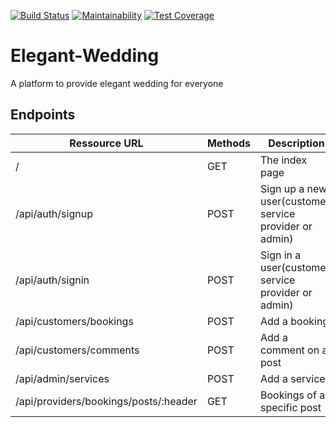 [![Build Status](https://travis-ci.com/nkpremices/Elegant-Wedding.svg?branch=develop)](https://travis-ci.com/nkpremices/Elegant-Wedding) [![Maintainability](https://api.codeclimate.com/v1/badges/42e1bd0e8804220e69d4/maintainability)](https://codeclimate.com/github/nkpremices/Elegant-Wedding/maintainability) [![Test Coverage](https://api.codeclimate.com/v1/badges/42e1bd0e8804220e69d4/test_coverage)](https://codeclimate.com/github/nkpremices/Elegant-Wedding/test_coverage)

# Elegant-Wedding
A platform to provide elegant wedding for everyone

## Endpoints 

| Ressource URL | Methods  | Description  |
| ------- | --- | --- |
| / | GET | The index page |
| /api/auth/signup| POST | Sign up a new user(customer, service provider or admin) |
| /api/auth/signin| POST | Sign in a user(customer, service provider or admin) |
| /api/customers/bookings| POST | Add a booking |
| /api/customers/comments| POST | Add a comment on a post|
| /api/admin/services| POST | Add a service|
| /api/providers/bookings/posts/:header| GET | Bookings of a specific post |
